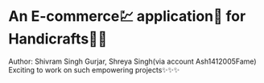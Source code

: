# An E-commerce💹 application📱 for Handicrafts👐🏻<br>
Author: Shivram Singh Gurjar, Shreya Singh(via account Ash1412005Fame)<br>
Exciting to work on such empowering projects✨✨✨<br>

